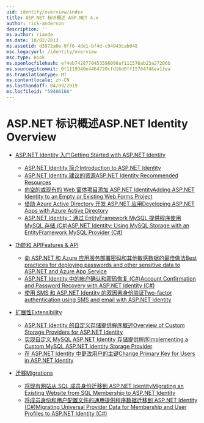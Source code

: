 ```yaml
---
uid: identity/overview/index
title: ASP.NET 标识概述-ASP.NET 4.x
author: rick-anderson
description: ''
ms.author: riande
ms.date: 10/02/2013
ms.assetid: d3972a0e-9ff6-4de1-bf4d-c94943cab048
msc.legacyurl: /identity/overview
msc.type: book
ms.openlocfilehash: ef4eb7428770453596090af111576ab23a27206b
ms.sourcegitcommit: 0f1119340e4464720cfd16d0ff15764746ea1fea
ms.translationtype: MT
ms.contentlocale: zh-CN
ms.lasthandoff: 04/09/2019
ms.locfileid: "59406166"
---
```

# <a name="aspnet-identity-overview"></a><span data-ttu-id="92a62-102">ASP.NET 标识概述</span><span class="sxs-lookup"><span data-stu-id="92a62-102">ASP.NET Identity Overview</span></span>

- [<span data-ttu-id="92a62-103">ASP.NET Identity 入门</span><span class="sxs-lookup"><span data-stu-id="92a62-103">Getting Started with ASP.NET Identity</span></span>](getting-started/index.md)

    - [<span data-ttu-id="92a62-104">ASP.NET Identity 简介</span><span class="sxs-lookup"><span data-stu-id="92a62-104">Introduction to ASP.NET Identity</span></span>](getting-started/introduction-to-aspnet-identity.md)
    - [<span data-ttu-id="92a62-105">ASP.NET Identity 建议的资源</span><span class="sxs-lookup"><span data-stu-id="92a62-105">ASP.NET Identity Recommended Resources</span></span>](getting-started/aspnet-identity-recommended-resources.md)
    - [<span data-ttu-id="92a62-106">向空的或现有的 Web 窗体项目添加 ASP.NET Identity</span><span class="sxs-lookup"><span data-stu-id="92a62-106">Adding ASP.NET Identity to an Empty or Existing Web Forms Project</span></span>](getting-started/adding-aspnet-identity-to-an-empty-or-existing-web-forms-project.md)
    - [<span data-ttu-id="92a62-107">借助 Azure Active Directory 开发 ASP.NET 应用</span><span class="sxs-lookup"><span data-stu-id="92a62-107">Developing ASP.NET Apps with Azure Active Directory</span></span>](getting-started/developing-aspnet-apps-with-windows-azure-active-directory.md)
    - [<span data-ttu-id="92a62-108">ASP.NET Identity：通过 EntityFramework MySQL 提供程序使用 MySQL 存储 (C#)</span><span class="sxs-lookup"><span data-stu-id="92a62-108">ASP.NET Identity: Using MySQL Storage with an EntityFramework MySQL Provider (C#)</span></span>](getting-started/aspnet-identity-using-mysql-storage-with-an-entityframework-mysql-provider.md)
- [<span data-ttu-id="92a62-109">功能和 API</span><span class="sxs-lookup"><span data-stu-id="92a62-109">Features & API</span></span>](features-api/index.md)

    - [<span data-ttu-id="92a62-110">向 ASP.NET 和 Azure 应用服务部署密码和其他敏感数据的最佳做法</span><span class="sxs-lookup"><span data-stu-id="92a62-110">Best practices for deploying passwords and other sensitive data to ASP.NET and Azure App Service</span></span>](features-api/best-practices-for-deploying-passwords-and-other-sensitive-data-to-aspnet-and-azure.md)
    - [<span data-ttu-id="92a62-111">ASP.NET Identity 中的帐户确认和密码恢复 (C#)</span><span class="sxs-lookup"><span data-stu-id="92a62-111">Account Confirmation and Password Recovery with ASP.NET Identity (C#)</span></span>](features-api/account-confirmation-and-password-recovery-with-aspnet-identity.md)
    - [<span data-ttu-id="92a62-112">使用 SMS 和 ASP.NET Identity 的双因素身份验证</span><span class="sxs-lookup"><span data-stu-id="92a62-112">Two-factor authentication using SMS and email with ASP.NET Identity</span></span>](features-api/two-factor-authentication-using-sms-and-email-with-aspnet-identity.md)
- [<span data-ttu-id="92a62-113">扩展性</span><span class="sxs-lookup"><span data-stu-id="92a62-113">Extensibility</span></span>](extensibility/index.md)

    - [<span data-ttu-id="92a62-114">ASP.NET Identity 的自定义存储提供程序概述</span><span class="sxs-lookup"><span data-stu-id="92a62-114">Overview of Custom Storage Providers for ASP.NET Identity</span></span>](extensibility/overview-of-custom-storage-providers-for-aspnet-identity.md)
    - [<span data-ttu-id="92a62-115">实现自定义 MySQL ASP.NET Identity 存储提供程序</span><span class="sxs-lookup"><span data-stu-id="92a62-115">Implementing a Custom MySQL ASP.NET Identity Storage Provider</span></span>](extensibility/implementing-a-custom-mysql-aspnet-identity-storage-provider.md)
    - [<span data-ttu-id="92a62-116">在 ASP.NET Identity 中更改用户的主键</span><span class="sxs-lookup"><span data-stu-id="92a62-116">Change Primary Key for Users in ASP.NET Identity</span></span>](extensibility/change-primary-key-for-users-in-aspnet-identity.md)
- [<span data-ttu-id="92a62-117">迁移</span><span class="sxs-lookup"><span data-stu-id="92a62-117">Migrations</span></span>](migrations/index.md)

    - [<span data-ttu-id="92a62-118">将现有网站从 SQL 成员身份迁移到 ASP.NET Identity</span><span class="sxs-lookup"><span data-stu-id="92a62-118">Migrating an Existing Website from SQL Membership to ASP.NET Identity</span></span>](migrations/migrating-an-existing-website-from-sql-membership-to-aspnet-identity.md)
    - [<span data-ttu-id="92a62-119">将成员身份和用户配置文件的通用提供程序数据迁移到 ASP.NET Identity (C#)</span><span class="sxs-lookup"><span data-stu-id="92a62-119">Migrating Universal Provider Data for Membership and User Profiles to ASP.NET Identity (C#)</span></span>](migrations/migrating-universal-provider-data-for-membership-and-user-profiles-to-aspnet-identity.md)
